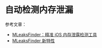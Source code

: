 # 自动检测内存泄漏

<!--
create time: 2020-12-04 17:10:57
Author: <黄东鸿>
-->

参考文章：

* [MLeaksFinder：精准 iOS 内存泄露检测工具](https://wereadteam.github.io/2016/02/22/MLeaksFinder/)
* [MLeaksFinder 新特性](http://wereadteam.github.io/2016/07/20/MLeaksFinder2/)

